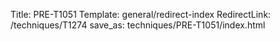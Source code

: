 Title: PRE-T1051
Template: general/redirect-index
RedirectLink: /techniques/T1274
save_as: techniques/PRE-T1051/index.html